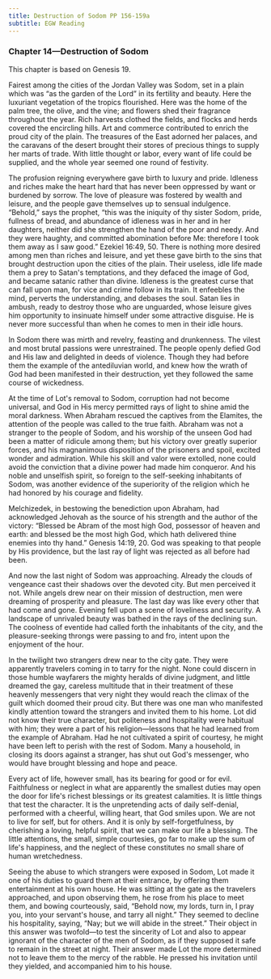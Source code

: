 ```yaml
---
title: Destruction of Sodom PP 156-159a
subtitle: EGW Reading
---
```


### Chapter 14—Destruction of Sodom

This chapter is based on Genesis 19.

Fairest among the cities of the Jordan Valley was Sodom, set in a plain which was “as the garden of the Lord” in its fertility and beauty. Here the luxuriant vegetation of the tropics flourished. Here was the home of the palm tree, the olive, and the vine; and flowers shed their fragrance throughout the year. Rich harvests clothed the fields, and flocks and herds covered the encircling hills. Art and commerce contributed to enrich the proud city of the plain. The treasures of the East adorned her palaces, and the caravans of the desert brought their stores of precious things to supply her marts of trade. With little thought or labor, every want of life could be supplied, and the whole year seemed one round of festivity.

The profusion reigning everywhere gave birth to luxury and pride. Idleness and riches make the heart hard that has never been oppressed by want or burdened by sorrow. The love of pleasure was fostered by wealth and leisure, and the people gave themselves up to sensual indulgence. “Behold,” says the prophet, “this was the iniquity of thy sister Sodom, pride, fullness of bread, and abundance of idleness was in her and in her daughters, neither did she strengthen the hand of the poor and needy. And they were haughty, and committed abomination before Me: therefore I took them away as I saw good.” Ezekiel 16:49, 50. There is nothing more desired among men than riches and leisure, and yet these gave birth to the sins that brought destruction upon the cities of the plain. Their useless, idle life made them a prey to Satan's temptations, and they defaced the image of God, and became satanic rather than divine. Idleness is the greatest curse that can fall upon man, for vice and crime follow in its train. It enfeebles the mind, perverts the understanding, and debases the soul. Satan lies in ambush, ready to destroy those who are unguarded, whose leisure gives him opportunity to insinuate himself under some attractive disguise. He is never more successful than when he comes to men in their idle hours.

In Sodom there was mirth and revelry, feasting and drunkenness. The vilest and most brutal passions were unrestrained. The people openly defied God and His law and delighted in deeds of violence. Though they had before them the example of the antediluvian world, and knew how the wrath of God had been manifested in their destruction, yet they followed the same course of wickedness.

At the time of Lot's removal to Sodom, corruption had not become universal, and God in His mercy permitted rays of light to shine amid the moral darkness. When Abraham rescued the captives from the Elamites, the attention of the people was called to the true faith. Abraham was not a stranger to the people of Sodom, and his worship of the unseen God had been a matter of ridicule among them; but his victory over greatly superior forces, and his magnanimous disposition of the prisoners and spoil, excited wonder and admiration. While his skill and valor were extolled, none could avoid the conviction that a divine power had made him conqueror. And his noble and unselfish spirit, so foreign to the self-seeking inhabitants of Sodom, was another evidence of the superiority of the religion which he had honored by his courage and fidelity.

Melchizedek, in bestowing the benediction upon Abraham, had acknowledged Jehovah as the source of his strength and the author of the victory: “Blessed be Abram of the most high God, possessor of heaven and earth: and blessed be the most high God, which hath delivered thine enemies into thy hand.” Genesis 14:19, 20. God was speaking to that people by His providence, but the last ray of light was rejected as all before had been.

And now the last night of Sodom was approaching. Already the clouds of vengeance cast their shadows over the devoted city. But men perceived it not. While angels drew near on their mission of destruction, men were dreaming of prosperity and pleasure. The last day was like every other that had come and gone. Evening fell upon a scene of loveliness and security. A landscape of unrivaled beauty was bathed in the rays of the declining sun. The coolness of eventide had called forth the inhabitants of the city, and the pleasure-seeking throngs were passing to and fro, intent upon the enjoyment of the hour.

In the twilight two strangers drew near to the city gate. They were apparently travelers coming in to tarry for the night. None could discern in those humble wayfarers the mighty heralds of divine judgment, and little dreamed the gay, careless multitude that in their treatment of these heavenly messengers that very night they would reach the climax of the guilt which doomed their proud city. But there was one man who manifested kindly attention toward the strangers and invited them to his home. Lot did not know their true character, but politeness and hospitality were habitual with him; they were a part of his religion—lessons that he had learned from the example of Abraham. Had he not cultivated a spirit of courtesy, he might have been left to perish with the rest of Sodom. Many a household, in closing its doors against a stranger, has shut out God's messenger, who would have brought blessing and hope and peace.

Every act of life, however small, has its bearing for good or for evil. Faithfulness or neglect in what are apparently the smallest duties may open the door for life's richest blessings or its greatest calamities. It is little things that test the character. It is the unpretending acts of daily self-denial, performed with a cheerful, willing heart, that God smiles upon. We are not to live for self, but for others. And it is only by self-forgetfulness, by cherishing a loving, helpful spirit, that we can make our life a blessing. The little attentions, the small, simple courtesies, go far to make up the sum of life's happiness, and the neglect of these constitutes no small share of human wretchedness.

Seeing the abuse to which strangers were exposed in Sodom, Lot made it one of his duties to guard them at their entrance, by offering them entertainment at his own house. He was sitting at the gate as the travelers approached, and upon observing them, he rose from his place to meet them, and bowing courteously, said, “Behold now, my lords, turn in, I pray you, into your servant's house, and tarry all night.” They seemed to decline his hospitality, saying, “Nay; but we will abide in the street.” Their object in this answer was twofold—to test the sincerity of Lot and also to appear ignorant of the character of the men of Sodom, as if they supposed it safe to remain in the street at night. Their answer made Lot the more determined not to leave them to the mercy of the rabble. He pressed his invitation until they yielded, and accompanied him to his house.